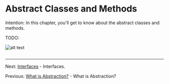 # Abstract Classes and Methods

Intention: In this chapter, you'll get to know about the abstract classes and methods.

TODO:

![alt text](../../etc/oop/img.png "Img")

```java

```

<hr>

Next: [Interfaces](interfaces.md "Interfaces") - Interfaces.

Previous: [What is Abstraction?](abstraction.md "What is Abstraction?") - What is Abstraction?